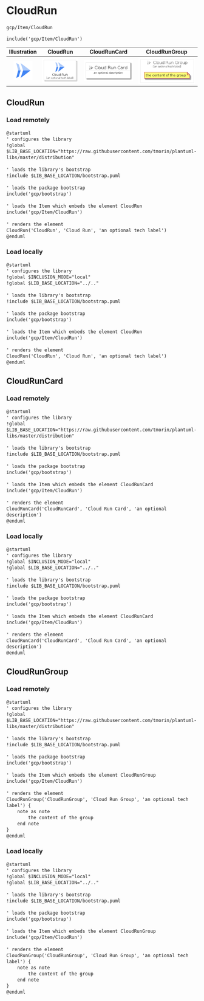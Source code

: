 # CloudRun


```text
gcp/Item/CloudRun
```

```text
include('gcp/Item/CloudRun')
```



| Illustration | CloudRun | CloudRunCard | CloudRunGroup |
| :---: | :---: | :---: | :---: |
| ![illustration for Illustration](../../gcp/Item/CloudRun.png) | ![illustration for CloudRun](../../gcp/Item/CloudRun.Local.png) | ![illustration for CloudRunCard](../../gcp/Item/CloudRunCard.Local.png) | ![illustration for CloudRunGroup](../../gcp/Item/CloudRunGroup.Local.png) |




## CloudRun

### Load remotely
```plantuml
@startuml
' configures the library
!global $LIB_BASE_LOCATION="https://raw.githubusercontent.com/tmorin/plantuml-libs/master/distribution"

' loads the library's bootstrap
!include $LIB_BASE_LOCATION/bootstrap.puml

' loads the package bootstrap
include('gcp/bootstrap')

' loads the Item which embeds the element CloudRun
include('gcp/Item/CloudRun')

' renders the element
CloudRun('CloudRun', 'Cloud Run', 'an optional tech label')
@enduml
```

### Load locally
```plantuml
@startuml
' configures the library
!global $INCLUSION_MODE="local"
!global $LIB_BASE_LOCATION="../.."

' loads the library's bootstrap
!include $LIB_BASE_LOCATION/bootstrap.puml

' loads the package bootstrap
include('gcp/bootstrap')

' loads the Item which embeds the element CloudRun
include('gcp/Item/CloudRun')

' renders the element
CloudRun('CloudRun', 'Cloud Run', 'an optional tech label')
@enduml
```

## CloudRunCard

### Load remotely
```plantuml
@startuml
' configures the library
!global $LIB_BASE_LOCATION="https://raw.githubusercontent.com/tmorin/plantuml-libs/master/distribution"

' loads the library's bootstrap
!include $LIB_BASE_LOCATION/bootstrap.puml

' loads the package bootstrap
include('gcp/bootstrap')

' loads the Item which embeds the element CloudRunCard
include('gcp/Item/CloudRun')

' renders the element
CloudRunCard('CloudRunCard', 'Cloud Run Card', 'an optional description')
@enduml
```

### Load locally
```plantuml
@startuml
' configures the library
!global $INCLUSION_MODE="local"
!global $LIB_BASE_LOCATION="../.."

' loads the library's bootstrap
!include $LIB_BASE_LOCATION/bootstrap.puml

' loads the package bootstrap
include('gcp/bootstrap')

' loads the Item which embeds the element CloudRunCard
include('gcp/Item/CloudRun')

' renders the element
CloudRunCard('CloudRunCard', 'Cloud Run Card', 'an optional description')
@enduml
```

## CloudRunGroup

### Load remotely
```plantuml
@startuml
' configures the library
!global $LIB_BASE_LOCATION="https://raw.githubusercontent.com/tmorin/plantuml-libs/master/distribution"

' loads the library's bootstrap
!include $LIB_BASE_LOCATION/bootstrap.puml

' loads the package bootstrap
include('gcp/bootstrap')

' loads the Item which embeds the element CloudRunGroup
include('gcp/Item/CloudRun')

' renders the element
CloudRunGroup('CloudRunGroup', 'Cloud Run Group', 'an optional tech label') {
    note as note
        the content of the group
    end note
}
@enduml
```

### Load locally
```plantuml
@startuml
' configures the library
!global $INCLUSION_MODE="local"
!global $LIB_BASE_LOCATION="../.."

' loads the library's bootstrap
!include $LIB_BASE_LOCATION/bootstrap.puml

' loads the package bootstrap
include('gcp/bootstrap')

' loads the Item which embeds the element CloudRunGroup
include('gcp/Item/CloudRun')

' renders the element
CloudRunGroup('CloudRunGroup', 'Cloud Run Group', 'an optional tech label') {
    note as note
        the content of the group
    end note
}
@enduml
```


